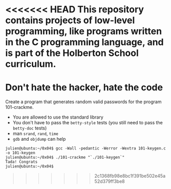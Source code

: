 <<<<<<< HEAD
This repository contains projects of low-level programming, like programs written in the C programming language, and is part of the Holberton School curriculum.
=======
# Don't hate the hacker, hate the code

Create a program that generates random valid passwords for the program 101-crackme.

- You are allowed to use the standard library
- You don't have to pass the `betty-style` tests (you still need to pass the `betty-doc` tests)
- man `srand`, `rand`, `time`
- `gdb` and `objdump` can help

```
julien@ubuntu:~/0x04$ gcc -Wall -pedantic -Werror -Wextra 101-keygen.c -o 101-keygen
julien@ubuntu:~/0x04$ ./101-crackme "`./101-keygen`"
Tada! Congrats
julien@ubuntu:~/0x04$ 
```
>>>>>>> 2c1368fb98e8bc1f391be502e45a52d379ff3be8
